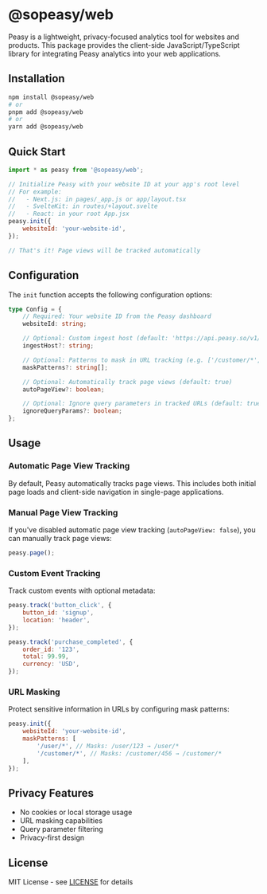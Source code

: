 # @sopeasy/web

Peasy is a lightweight, privacy-focused analytics tool for websites and products. This package provides the client-side JavaScript/TypeScript library for integrating Peasy analytics into your web applications.

## Installation

```bash
npm install @sopeasy/web
# or
pnpm add @sopeasy/web
# or
yarn add @sopeasy/web
```

## Quick Start

```javascript
import * as peasy from '@sopeasy/web';

// Initialize Peasy with your website ID at your app's root level
// For example:
//   - Next.js: in pages/_app.js or app/layout.tsx
//   - SvelteKit: in routes/+layout.svelte
//   - React: in your root App.jsx
peasy.init({
    websiteId: 'your-website-id',
});

// That's it! Page views will be tracked automatically
```

## Configuration

The `init` function accepts the following configuration options:

```typescript
type Config = {
    // Required: Your website ID from the Peasy dashboard
    websiteId: string;

    // Optional: Custom ingest host (default: 'https://api.peasy.so/v1/ingest/')
    ingestHost?: string;

    // Optional: Patterns to mask in URL tracking (e.g. ['/customer/*', '/user/*'])
    maskPatterns?: string[];

    // Optional: Automatically track page views (default: true)
    autoPageView?: boolean;

    // Optional: Ignore query parameters in tracked URLs (default: true)
    ignoreQueryParams?: boolean;
};
```

## Usage

### Automatic Page View Tracking

By default, Peasy automatically tracks page views. This includes both initial page loads and client-side navigation in single-page applications.

### Manual Page View Tracking

If you've disabled automatic page view tracking (`autoPageView: false`), you can manually track page views:

```javascript
peasy.page();
```

### Custom Event Tracking

Track custom events with optional metadata:

```javascript
peasy.track('button_click', {
    button_id: 'signup',
    location: 'header',
});

peasy.track('purchase_completed', {
    order_id: '123',
    total: 99.99,
    currency: 'USD',
});
```

### URL Masking

Protect sensitive information in URLs by configuring mask patterns:

```javascript
peasy.init({
    websiteId: 'your-website-id',
    maskPatterns: [
        '/user/*', // Masks: /user/123 → /user/*
        '/customer/*', // Masks: /customer/456 → /customer/*
    ],
});
```

## Privacy Features

-   No cookies or local storage usage
-   URL masking capabilities
-   Query parameter filtering
-   Privacy-first design

## License

MIT License - see [LICENSE](LICENSE) for details

